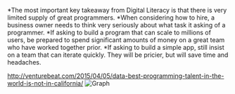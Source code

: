 *The most important key takeaway from Digital Literacy is that there is very limited supply of great programmers. 
*When considering how to hire, a business owner needs to think very seriously about what task it asking of a programmer.
*If asking to build a program that can scale to millions of users, be prepared to spend significant amounts of money on a great team who have worked together prior.
*If asking to build a simple app, still insist on a team that can iterate quickly. They will be pricier, but will save time and headaches.

http://venturebeat.com/2015/04/05/data-best-programming-talent-in-the-world-is-not-in-california/
![Graph](http://theycallmeswift.com/img/supply-demand-programmers.png)
